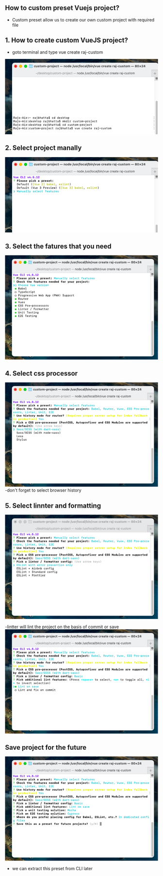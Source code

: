 ## How to custom preset Vuejs project? ##
- Custom preset allow us to create our own custom project with required file

## 1. How to create custom VueJS project? ##
- goto terminal and type vue create raj-custom
<img src="images/img1.png" />

## 2. Select project manally ##
<img src="images/img2.png" />

## 3. Select the fatures that you need ##
<img src="images/img3.png" />

## 4. Select css processor ##
<img src="images/img4.png" />
-don't forget to select browser history

## 5. Select linnter and formatting ##
<img src="images/img5.png" />

-lintter will lint the project on the basis of commit or save
<img src="images/img6.png" />


## Save project for the future ##
<img src="images/img7.png">

- we can extract this preset from CLI later 